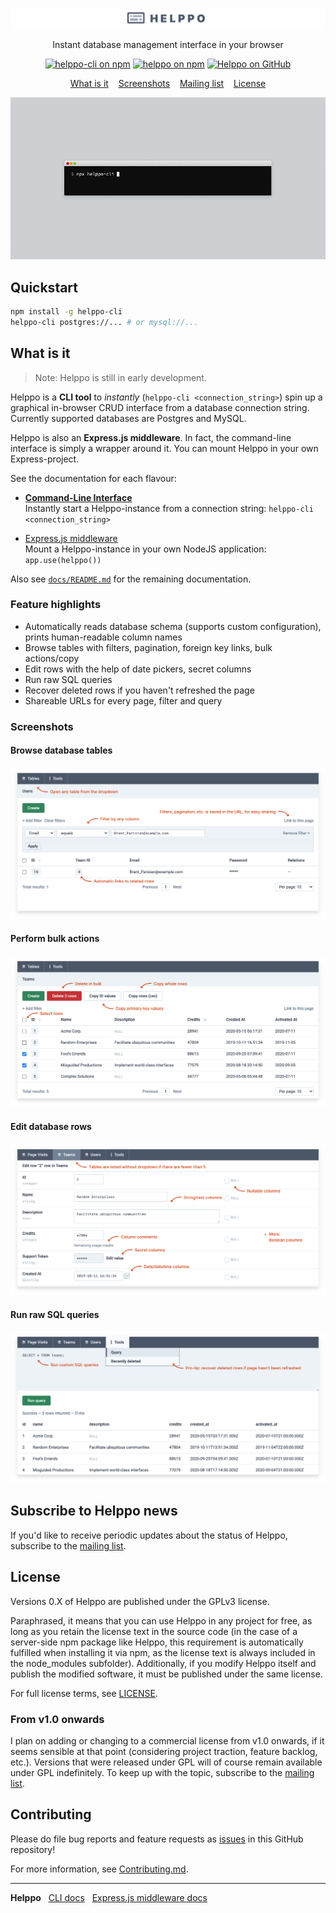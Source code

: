 <p align="center">
<img src="docs/screenshots/readme_logo.png" alt="Helppo" />
</p>
<p align="center">
Instant database management interface in your browser
</p>
<p align="center">
<a href="https://www.npmjs.com/package/helppo-cli"><img src="https://img.shields.io/badge/npm-helppo--cli-blue" alt="helppo-cli on npm"></a>
<a href="https://www.npmjs.com/package/helppo"><img src="https://img.shields.io/badge/npm-helppo-blue" alt="helppo on npm"></a>
<a href="https://github.com/codeclown/helppo"><img src="https://img.shields.io/badge/github-codeclown%2Fhelppo-lightgrey" alt="Helppo on GitHub"></a>
</p>
<p align="center">
<a href="#what-is-it">What is it</a>   
<a href="#screenshots">Screenshots</a>   
<a href="#subscribe-to-helppo-news">Mailing list</a>   
<a href="#license">License</a>
</p>
<p align="center">
<img src="docs/screenshots/readme_intro.gif" alt="Gif of helppo on the command line" />
</p>

## Quickstart

```bash
npm install -g helppo-cli
helppo-cli postgres://... # or mysql://...
```

## What is it

> Note: Helppo is still in early development.

Helppo is a **CLI tool** to _instantly_ (`helppo-cli <connection_string>`) spin up a graphical in-browser CRUD interface from a database connection string. Currently supported databases are Postgres and MySQL.

Helppo is also an **Express.js middleware**. In fact, the command-line interface is simply a wrapper around it. You can mount Helppo in your own Express-project.

See the documentation for each flavour:

- [**Command-Line Interface**](./docs/CLI.md)<br>
  Instantly start a Helppo-instance from a connection string: `helppo-cli <connection_string>`

- [Express.js middleware](./docs/Middleware.md)<br>
  Mount a Helppo-instance in your own NodeJS application: `app.use(helppo())`

Also see [`docs/README.md`](./docs/README.md) for the remaining documentation.

### Feature highlights

- Automatically reads database schema (supports custom configuration), prints human-readable column names
- Browse tables with filters, pagination, foreign key links, bulk actions/copy
- Edit rows with the help of date pickers, secret columns
- Run raw SQL queries
- Recover deleted rows if you haven't refreshed the page
- Shareable URLs for every page, filter and query

### Screenshots

#### Browse database tables

![Browse database tables](docs/screenshots/readme_browse_table.png)

#### Perform bulk actions

![Perform bulk actions](docs/screenshots/readme_batch_operations.png)

#### Edit database rows

![Edit database rows](docs/screenshots/readme_edit_row.png)

#### Run raw SQL queries

![Run raw SQL queries](docs/screenshots/readme_raw_query.png)

## Subscribe to Helppo news

If you'd like to receive periodic updates about the status of Helppo, subscribe to the [mailing list](https://sunny-originator-7326.ck.page/bfe1f2d292).

## License

Versions 0.X of Helppo are published under the GPLv3 license.

Paraphrased, it means that you can use Helppo in any project for free, as long as you retain the license text in the source code (in the case of a server-side npm package like Helppo, this requirement is automatically fulfilled when installing it via npm, as the license text is always included in the node_modules subfolder). Additionally, if you modify Helppo itself and publish the modified software, it must be published under the same license.

For full license terms, see [LICENSE](./LICENSE).

### From v1.0 onwards

I plan on adding or changing to a commercial license from v1.0 onwards, if it seems sensible at that point (considering project traction, feature backlog, etc.). Versions that were released under GPL will of course remain available under GPL indefinitely. To keep up with the topic, subscribe to the [mailing list](https://sunny-originator-7326.ck.page/bfe1f2d292).

## Contributing

Please do file bug reports and feature requests as [issues](https://github.com/codeclown/helppo/issues) in this GitHub repository!

For more information, see [Contributing.md](./docs/Contributing.md).

---

**Helppo**   [CLI docs](./docs/CLI.md)   [Express.js middleware docs](./docs/Middleware.md)
